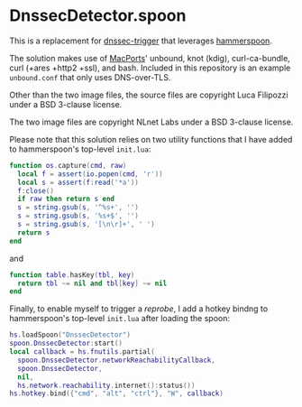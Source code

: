 # DnssecDetector.spoon

This is a replacement for [dnssec-trigger][1] that leverages [hammerspoon][2].

The solution makes use of [MacPorts][3]' unbound, knot (kdig), curl-ca-bundle,
curl (+ares +http2 +ssl), and bash. Included in this repository is an example
`unbound.conf` that only uses DNS-over-TLS.

Other than the two image files, the source files are copyright Luca Filipozzi
under a BSD 3-clause license.

The two image files are copyright NLnet Labs under a BSD 3-clause license.

Please note that this solution relies on two utility functions that I have
added to hammerspoon's top-level `init.lua`:

```lua
function os.capture(cmd, raw)
  local f = assert(io.popen(cmd, 'r'))
  local s = assert(f:read('*a'))
  f:close()
  if raw then return s end
  s = string.gsub(s, '^%s+', '')
  s = string.gsub(s, '%s+$', '')
  s = string.gsub(s, '[\n\r]+', ' ')
  return s
end
```

and

```lua
function table.hasKey(tbl, key)
  return tbl ~= nil and tbl[key] ~= nil
end
```

Finally, to enable myself to trigger a _reprobe_, I add a hotkey bindng to
hammerspoon's top-level `init.lua` after loading the spoon:

```lua
hs.loadSpoon("DnssecDetector")
spoon.DnssecDetector:start()
local callback = hs.fnutils.partial(
  spoon.DnssecDetector.networkReachabilityCallback,
  spoon.DnssecDetector,
  nil,
  hs.network.reachability.internet():status())
hs.hotkey.bind({"cmd", "alt", "ctrl"}, "W", callback)
```

[1]: https://github.com/NLnetLabs/dnssec-trigger
[2]: https://github.com/Hammerspoon/hammerspoon
[3]: https://www.macports.org/
